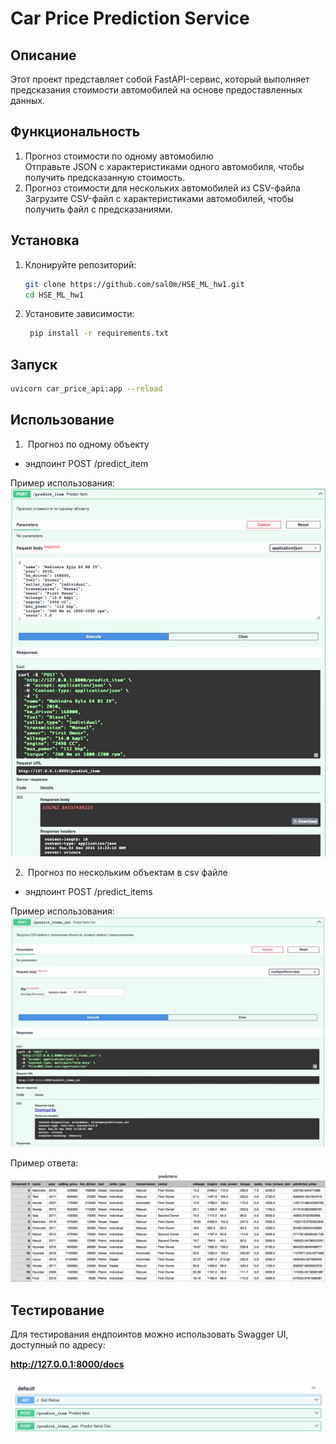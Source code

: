 # Car Price Prediction Service

## Описание
Этот проект представляет собой FastAPI-сервис, который выполняет предсказания стоимости автомобилей на основе предоставленных данных.

## Функциональность
1. Прогноз стоимости по одному автомобилю  
   Отправьте JSON с характеристиками одного автомобиля, чтобы получить предсказанную стоимость.
2. Прогноз стоимости для нескольких автомобилей из CSV-файла  
   Загрузите CSV-файл с характеристиками автомобилей, чтобы получить файл с предсказаниями.

## Установка
1. Клонируйте репозиторий:
   ```bash
   git clone https://github.com/sal0m/HSE_ML_hw1.git
   cd HSE_ML_hw1
2. Установите зависимости:
   ```bash
    pip install -r requirements.txt

## Запуск
   ```bash
   uvicorn car_price_api:app --reload
```

## Использование
1.  Прогноз по одному объекту
- эндпоинт POST /predict_item

Пример использования:
![src/imgs/predict_item.jpg](src/imgs/predict_item.jpg)

2.  Прогноз по нескольким объектам в csv файле 
- эндпоинт POST /predict_items

Пример использования:
![src/imgs/predict_items_csv.jpg](src/imgs/predict_items_csv.jpg)

Пример ответа:
![src/imgs/predictions.jpg](src/imgs/predictions.jpg)

## Тестирование

Для тестирования ендпоинтов можно использовать Swagger UI, доступный по адресу:

**http://127.0.0.1:8000/docs**


![src/imgs/endpoints.jpg](src/imgs/endpoints.jpg)




